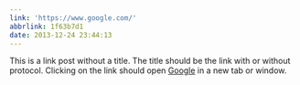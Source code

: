 ```yaml
---
link: 'https://www.google.com/'
abbrlink: 1f63b7d1
date: 2013-12-24 23:44:13
---
```


This is a link post without a title. The title should be the link with or without protocol. Clicking on the link should open [Google](https://www.google.com/) in a new tab or window.
